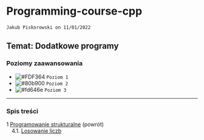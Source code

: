 # Programming-course-cpp

`Jakub Piskorowski on 11/01/2022`

## Temat: Dodatkowe programy

### Poziomy zaawansowania

- ![#FDF364](https://via.placeholder.com/15/FDF364/000000?text=+) `Poziom 1`
- ![#80b900](https://via.placeholder.com/15/80b900/000000?text=+) `Poziom 2`
- ![#fd646e](https://via.placeholder.com/15/fd646e/000000?text=+) `Poziom 3`

---

### Spis treści

1 [Programowanie strukturalne](../README.md) (powrót) \
&emsp;4.1. [Losowanie liczb](1-4-1-losowanie/losowanie.cpp)

